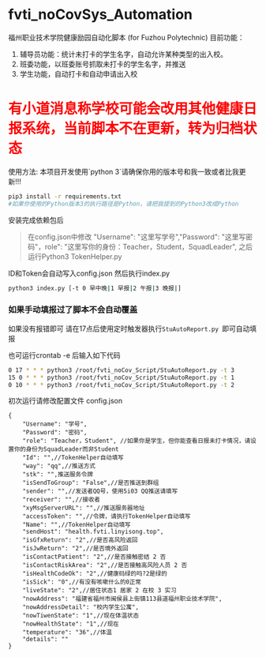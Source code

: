 # fvti_noCovSys_Automation
福州职业技术学院健康励园自动化脚本
(for Fuzhou Polytechnic)
目前功能：
1. 辅导员功能：统计未打卡的学生名字，自动允许某种类型的出入校。
2. 班委功能，以班委账号抓取未打卡的学生名字，并推送
3. 学生功能，自动打卡和自动申请出入校

<h1 style="color:red;">有小道消息称学校可能会改用其他健康日报系统，当前脚本不在更新，转为归档状态</h1>
使用方法:
本项目开发使用`python 3`请确保你用的版本号和我一致或者比我更新!!!<br />

```bash
pip3 install -r requirements.txt
#如果你使用的Python版本3的执行路径是Python，请把我提到的Python3改成Python
```
安装完成依赖包后

<!--~~请自行在手机或者PC安装抓包软件抓取请求头（请确保抓包软件能抓取https请求）<br />点开 健康日报 后返回抓包软件查看接口返回的rosterId和access\ token
之后打开configs.py
把你抓包获得的rosterId,access\ token替换`configs.py`中的值~~-->

> 在config.json中修改 "Username": "这里写学号","Password": "这里写密码"，role": "这里写你的身份：Teacher，Student，SquadLeader",
之后运行Python3 TokenHelper.py
<!--~~并输入你的账号密码~~-->
ID和Token会自动写入config.json
然后执行index.py

```bash
python3 index.py [-t 0 早中晚|1 早报|2 午报|3 晚报|] 
```
### 如果手动填报过了脚本不会自动覆盖

如果没有报错即可
请在17点后使用定时触发器执行`StuAutoReport.py `即可自动填报

也可运行crontab -e 后输入如下代码
```bash
0 17 * * * python3 /root/fvti_noCov_Script/StuAutoReport.py -t 3
15 0 * * * python3 /root/fvti_noCov_Script/StuAutoReport.py -t 1
0 10 * * * python3 /root/fvti_noCov_Script/StuAutoReport.py -t 2
```

初次运行请修改配置文件 config.json
```
{
    "Username": "学号",
    "Password": "密码",
    "role": "Teacher，Student", //如果你是学生，但你能查看日报未打卡情况，请设置你的身份为SquadLeader而非Student
    "Id": "",//TokenHelper自动填写
    "way": "qq",//推送方式
    "stk": "",推送服务令牌
    "isSendToGroup": "False",//是否推送到群组
    "sender": "",//发送者QQ号，使用5i03 QQ推送请填写
    "receiver": "",//接收者
    "xyMsgServerURL": "",//推送服务器地址
    "accessToken": "",//令牌，请执行TokenHelper自动填写
    "Name": "",//TokenHelper自动填写
    "sendHost": "health.fvti.linyisong.top",
    "isGfxReturn": "2",//是否高风险返回
    "isJwReturn": "2",//是否境外返回
    "isContactPatient": "2",//是否接触密结 2 否
    "isContactRiskArea": "2",//是否接触高风险人员 2 否
    "isHealthCodeOk": "2",//健康码绿的吗?2是绿的
    "isSick": "0",//有没有咳嗽什么的0正常
    "liveState": "2",//居住状态1 居家 2 在校 3 实习
    "nowAddress": "福建省福州市闽侯县上街镇113县道福州职业技术学院",
    "nowAddressDetail": "校内学生公寓",
    "nowTiwenState": "1",//现在体温状态
    "nowHealthState": "1",//现在
    "temperature": "36",//体温
    "details": ""
}
```
